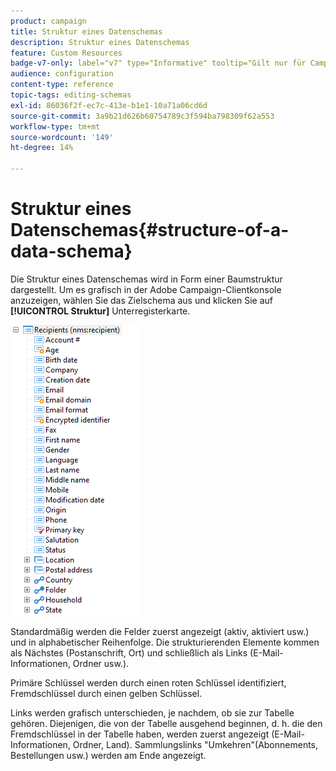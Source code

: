 ```yaml
---
product: campaign
title: Struktur eines Datenschemas
description: Struktur eines Datenschemas
feature: Custom Resources
badge-v7-only: label="v7" type="Informative" tooltip="Gilt nur für Campaign Classic v7"
audience: configuration
content-type: reference
topic-tags: editing-schemas
exl-id: 86036f2f-ec7c-413e-b1e1-10a71a06cd6d
source-git-commit: 3a9b21d626b60754789c3f594ba798309f62a553
workflow-type: tm+mt
source-wordcount: '149'
ht-degree: 14%

---
```


# Struktur eines Datenschemas{#structure-of-a-data-schema}

Die Struktur eines Datenschemas wird in Form einer Baumstruktur dargestellt. Um es grafisch in der Adobe Campaign-Clientkonsole anzuzeigen, wählen Sie das Zielschema aus und klicken Sie auf **[!UICONTROL Struktur]** Unterregisterkarte.

![](assets/d_ncs_integration_schema_arbo.png)

Standardmäßig werden die Felder zuerst angezeigt (aktiv, aktiviert usw.) und in alphabetischer Reihenfolge. Die strukturierenden Elemente kommen als Nächstes (Postanschrift, Ort) und schließlich als Links (E-Mail-Informationen, Ordner usw.).

Primäre Schlüssel werden durch einen roten Schlüssel identifiziert, Fremdschlüssel durch einen gelben Schlüssel.

Links werden grafisch unterschieden, je nachdem, ob sie zur Tabelle gehören. Diejenigen, die von der Tabelle ausgehend beginnen, d. h. die den Fremdschlüssel in der Tabelle haben, werden zuerst angezeigt (E-Mail-Informationen, Ordner, Land). Sammlungslinks &quot;Umkehren&quot;(Abonnements, Bestellungen usw.) werden am Ende angezeigt.
